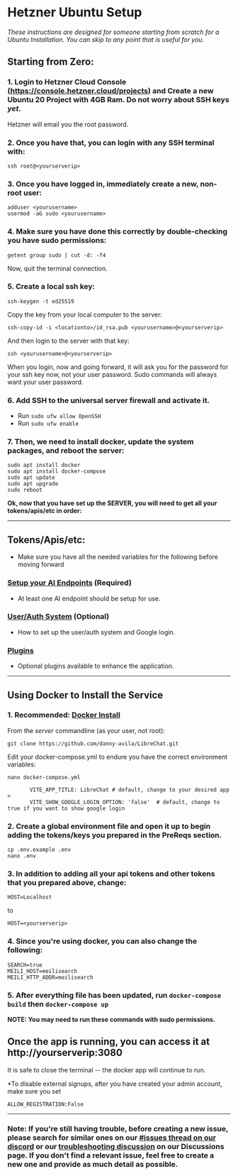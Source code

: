 # Hetzner Ubuntu Setup

*These instructions are designed for someone starting from scratch for a Ubuntu Installation. You can skip to any point that is useful for you.*

## Starting from Zero:

### 1. Login to Hetzner Cloud Console (https://console.hetzner.cloud/projects) and Create a new Ubuntu 20 Project with 4GB Ram. Do not worry about SSH keys *yet*.

Hetzner will email you the root password.

### 2. Once you have that, you can login with any SSH terminal with:

```
ssh root@<yourserverip>
```

### 3. Once you have logged in, immediately create a new, non-root user:

```
adduser <yourusername>
usermod -aG sudo <yourusername>
```

### 4. Make sure you have done this correctly by double-checking you have sudo permissions:

```
getent group sudo | cut -d: -f4
```

Now, quit the terminal connection.

### 5. Create a local ssh key:

```
ssh-keygen -t ed25519
```

Copy the key from your local computer to the server:
```
ssh-copy-id -i <locationto>/id_rsa.pub <yourusername>@<yourserverip>
```

And then login to the server with that key:
```
ssh <yourusername>@<yourserverip>
```

When you login, now and going forward, it will ask you for the password for your ssh key now, not your user password. Sudo commands will always want your user password.

### 6. Add SSH to the universal server firewall and activate it.

- Run `sudo ufw allow OpenSSH`
- Run `sudo ufw enable`


### 7. Then, we need to install docker, update the system packages, and reboot the server:
```
sudo apt install docker
sudo apt install docker-compose
sudo apt update
sudo apt upgrade
sudo reboot
```

**Ok, now that you have set up the SERVER, you will need to get all your tokens/apis/etc in order:**

---

## Tokens/Apis/etc:
- Make sure you have all the needed variables for the following before moving forward
### [Setup your AI Endpoints](../install/ai_setup.md) (Required)
- At least one AI endpoint should be setup for use.
### [User/Auth System](../install/user_auth_system.md) (Optional)
- How to set up the user/auth system and Google login.
### [Plugins](../features/plugins/introduction.md)
- Optional plugins available to enhance the application.

---

## Using Docker to Install the Service

### 1. **Recommended: [Docker Install](../install/docker_compose_install.md)**
From the *server* commandline (as your user, not root):

```
git clone https://github.com/danny-avila/LibreChat.git
```

Edit your docker-compose.yml to endure you have the correct environment variables:

```
nano docker-compose.yml
```

```
       VITE_APP_TITLE: LibreChat # default, change to your desired app >
       VITE_SHOW_GOOGLE_LOGIN_OPTION: 'false'  # default, change to true if you want to show google login
```

### 2. Create a global environment file and open it up to begin adding the tokens/keys you prepared in the PreReqs section.
```
cp .env.example .env
nano .env
```

### 3. In addition to adding all your api tokens and other tokens that you prepared above, change:

```
HOST=Localhost
```
to
```
HOST=<yourserverip>
```

### 4. Since you're using docker, you can also change the following:

```
SEARCH=true
MEILI_HOST=meilisearch
MEILI_HTTP_ADDR=meilisearch
```

### 5. After everything file has been updated, run  `docker-compose build` then `docker-compose up`


**NOTE: You may need to run these commands with sudo permissions.**

## Once the app is running, you can access it at http://yourserverip:3080

It is safe to close the terminal -- the docker app will continue to run.

*To disable external signups, after you have created your admin account, make sure you set
```
ALLOW_REGISTRATION:False
```

---

### Note: If you're still having trouble, before creating a new issue, please search for similar ones on our [#issues thread on our discord](https://discord.gg/weqZFtD9C4) or our [troubleshooting discussion](https://github.com/danny-avila/LibreChat/discussions/categories/troubleshooting) on our Discussions page. If you don't find a relevant issue, feel free to create a new one and provide as much detail as possible.
